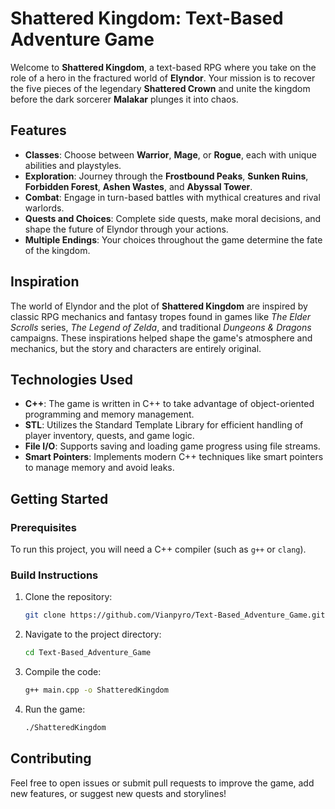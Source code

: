 # Shattered Kingdom: Text-Based Adventure Game

Welcome to **Shattered Kingdom**, a text-based RPG where you take on the role of a hero in the fractured world of **Elyndor**. Your mission is to recover the five pieces of the legendary **Shattered Crown** and unite the kingdom before the dark sorcerer **Malakar** plunges it into chaos.

## Features

-   **Classes**: Choose between **Warrior**, **Mage**, or **Rogue**, each with unique abilities and playstyles.
-   **Exploration**: Journey through the **Frostbound Peaks**, **Sunken Ruins**, **Forbidden Forest**, **Ashen Wastes**, and **Abyssal Tower**.
-   **Combat**: Engage in turn-based battles with mythical creatures and rival warlords.
-   **Quests and Choices**: Complete side quests, make moral decisions, and shape the future of Elyndor through your actions.
-   **Multiple Endings**: Your choices throughout the game determine the fate of the kingdom.

## Inspiration

The world of Elyndor and the plot of **Shattered Kingdom** are inspired by classic RPG mechanics and fantasy tropes found in games like _The Elder Scrolls_ series, _The Legend of Zelda_, and traditional _Dungeons & Dragons_ campaigns. These inspirations helped shape the game's atmosphere and mechanics, but the story and characters are entirely original.

## Technologies Used

-   **C++**: The game is written in C++ to take advantage of object-oriented programming and memory management.
-   **STL**: Utilizes the Standard Template Library for efficient handling of player inventory, quests, and game logic.
-   **File I/O**: Supports saving and loading game progress using file streams.
-   **Smart Pointers**: Implements modern C++ techniques like smart pointers to manage memory and avoid leaks.

## Getting Started

### Prerequisites

To run this project, you will need a C++ compiler (such as `g++` or `clang`).

### Build Instructions

1. Clone the repository:

    ```bash
    git clone https://github.com/Vianpyro/Text-Based_Adventure_Game.git
    ```

2. Navigate to the project directory:

    ```bash
    cd Text-Based_Adventure_Game
    ```

3. Compile the code:

    ```bash
    g++ main.cpp -o ShatteredKingdom
    ```

4. Run the game:
    ```bash
    ./ShatteredKingdom
    ```

## Contributing

Feel free to open issues or submit pull requests to improve the game, add new features, or suggest new quests and storylines!
